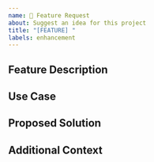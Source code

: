 ```yaml
---
name: 🚀 Feature Request
about: Suggest an idea for this project
title: "[FEATURE] "
labels: enhancement
---
```


## Feature Description
<!-- Describe the feature you would like to see. -->

## Use Case
<!-- Why would this feature be useful? -->

## Proposed Solution
<!-- If you have an idea of how to implement it, describe it here. -->

## Additional Context
<!-- Any extra info or references. -->
